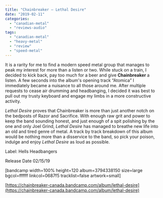 ```yaml
---
title: "Chainbreaker – Lethal Desire"
date: "2019-02-11"
categories: 
  - "canadian-metal"
  - "reviews-audio"
tags: 
  - "canadian-metal"
  - "heavy-metal"
  - "review"
  - "speed-metal"
---
```


It is a rarity for me to find a modern speed metal group that manages to peak my interest for more than a listen or two. While stuck on a train, I decided to kick back, pay too much for a beer and give **Chainbreaker** a listen. A few seconds into the album's opening track “Atomica” I immediately became a nuisance to all those around me. After multiple requests to cease air drumming and headbanging, I decided it was best to pull out my trusty keyboard and engage my limbs in a more constructive activity.

_Lethal Desire_ proves that Chainbreaker is more than just another notch on the bedposts of Razor and Sacrifice. With enough raw grit and power to keep the band sounding honest, and just enough of a spit polishing by the one and only Joel Grind, _Lethal Desire_ has managed to breathe new life into an old and tired genre of metal. A track by track breakdown of this album would be nothing more than a disservice to the band, so pick your poison, indulge and enjoy _Lethal Desire_ as loud as possible.

Label: Hells Headbangers

Release Date 02/15/19

\[bandcamp width=100% height=120 album=3794338150 size=large bgcol=ffffff linkcol=0687f5 tracklist=false artwork=small\]

[https://chainbreaker-canada.bandcamp.com/album/lethal-desire](https://chainbreaker-canada.bandcamp.com/album/lethal-desire)

